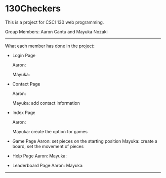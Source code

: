 # 130Checkers

This is a project for CSCI 130 web programming.

Group Members: Aaron Cantu and Mayuka Nozaki

------------
What each member has done in the project:
- Login Page
  
    Aaron:
  
    Mayuka:
- Contact Page
  
    Aaron:
  
    Mayuka: add contact information
- Index Page
  
    Aaron:
  
    Mayuka: create the option for games
- Game Page
    Aaron: set pieces on the starting position
    Mayuka: create a board, set the movement of pieces 
- Help Page
    Aaron:
    Mayuka:
- Leaderboard Page
    Aaron:
    Mayuka:


------------
